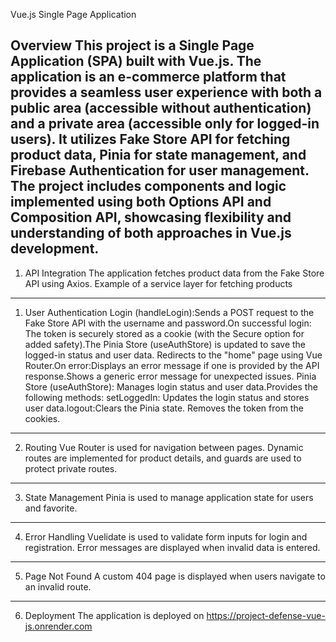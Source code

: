 Vue.js Single Page Application 

Overview
This project is a Single Page Application (SPA) built with Vue.js. The application is an e-commerce platform that provides a seamless user experience with both a public area (accessible without authentication) 
and a private area (accessible only for logged-in users). It utilizes Fake Store API for fetching product data, Pinia for state management, and Firebase Authentication for user management.
The project includes components and logic implemented using both Options API and Composition API, showcasing flexibility and understanding of both approaches in Vue.js development.
-------------------------------------
1. API Integration
The application fetches product data from the Fake Store API using Axios.
Example of a service layer for fetching products
-------------------------------------
1. User Authentication
Login (handleLogin):Sends a POST request to the Fake Store API with the username and password.On successful login:
The token is securely stored as a cookie (with the Secure option for added safety).The Pinia Store (useAuthStore) is updated to save the logged-in status and user data.
Redirects to the "home" page using Vue Router.On error:Displays an error message if one is provided by the API response.Shows a generic error message for unexpected issues.
Pinia Store (useAuthStore): Manages login status and user data.Provides the following methods: setLoggedIn: Updates the login status and stores user data.logout:Clears the Pinia state.
Removes the token from the cookies.
------------------------------------
2. Routing
Vue Router is used for navigation between pages.
Dynamic routes are implemented for product details, and guards are used to protect private routes.
------------------------------------
3. State Management
Pinia is used to manage application state for users and favorite.
-----------------------------------
4. Error Handling
Vuelidate is used to validate form inputs for login and registration.
Error messages are displayed when invalid data is entered.
------------------------------------
5. Page Not Found
A custom 404 page is displayed when users navigate to an invalid route.
-----------------------------------
6. Deployment
The application is deployed on https://project-defense-vue-js.onrender.com
